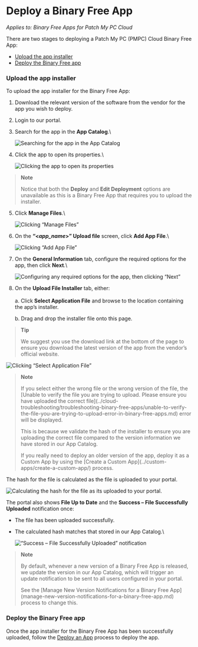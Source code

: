 # Deploy a Binary Free App

_Applies to: Binary Free Apps for Patch My PC Cloud_

There are two stages to deploying a Patch My PC (PMPC) Cloud Binary Free App:

* [Upload the app installer](deploy-a-binary-free-app.md#upload-the-app-installer)
* [Deploy the Binary Free app](deploy-a-binary-free-app.md#deploy-the-binary-free-app)

### Upload the app installer

To upload the app installer for the Binary Free App:

1. Download the relevant version of the software from the vendor for the app you wish to deploy.
2. Login to our portal.
3.  Search for the app in the <strong>App Catalog</strong>.\


    ![Searching for the app in the App Catalog](/_images/image-(443).png "Searching for the app in the App Catalog")


4.  Click the app to open its properties.\


    ![Clicking the app to open its properties](/_images/image-(444).png "Clicking the app to open its properties")

<blockquote class="wp-block-quote">
<p><strong>Note</strong></p>
<p>Notice that both the <strong>Deploy</strong> and <strong>Edit Deployment</strong> options are unavailable as this is a Binary Free App that requires you to upload the installer.</p>
</blockquote>

5.  Click <strong>Manage Files</strong>.\


    ![Clicking “Manage Files”](/_images/image-(445).png "Clicking “Manage Files”")
6.  On the <strong>“<</strong>_<strong>app\_name</strong>_<strong>>” Upload file</strong> screen, click <strong>Add App File</strong>.\


    ![Clicking “Add App File”](/_images/image-(446).png "Clicking “Add App File”")


7.  On the <strong>General Information</strong> tab, configure the required options for the app, then click <strong>Next</strong>.\


    ![Configuring any required options for the app, then clicking “Next”](/_images/image-(447).png "Configuring any required options for the app, then clicking “Next”")


8.  On the <strong>Upload File Installer</strong> tab, either:\
    \
    a. Click <strong>Select Application File</strong> and browse to the location containing the app’s installer.

    b. Drag and drop the installer file onto this page.

<blockquote class="wp-block-quote">
<p><strong>Tip</strong></p>
<p>We suggest you use the download link at the bottom of the page to ensure you download the latest version of the app from the vendor’s official website.</p>
</blockquote>

![Clicking “Select Application File”](/_images/image-(448).png "Clicking “Select Application File”")

<blockquote class="wp-block-quote">
<p><strong>Note</strong></p>
<p>If you select either the wrong file or the wrong version of the file, the [Unable to verify the file you are trying to upload. Please ensure you have uploaded the correct file](../cloud-troubleshooting/troubleshooting-binary-free-apps/unable-to-verify-the-file-you-are-trying-to-upload-error-in-binary-free-apps.md) error will be displayed.</p>
<p>This is because we validate the hash of the installer to ensure you are uploading the correct file compared to the version information we have stored in our App Catalog.</p>
<p>If you really need to deploy an older version of the app, deploy it as a Custom App by using the [Create a Custom App](../custom-apps/create-a-custom-app/)  process.</p>
</blockquote>

The hash for the file is calculated as the file is uploaded to your portal.

![Calculating the hash for the file as its uploaded to your portal.](/_images/image-(2049).png "Calculating the hash for the file as its uploaded to your portal.")

The portal also shows <strong>File Up to Date</strong> and the <strong>Success – File Successfully Uploaded</strong> notification once:

* The file has been uploaded successfully.
*   The calculated hash matches that stored in our App Catalog.\


    ![“Success – File Successfully Uploaded” notification](/_images/image-(2050).png "“Success – File Successfully Uploaded” notification")

<blockquote class="wp-block-quote">
<p><strong>Note</strong></p>
<p>By default, whenever a new version of a Binary Free App is released, we update the version in our App Catalog, which will trigger an update notification to be sent to all users configured in your portal.</p>
<p>See the [Manage New Version Notifications for a Binary Free App](manage-new-version-notifications-for-a-binary-free-app.md) process to change this.</p>
</blockquote>

### Deploy the Binary Free app

Once the app installer for the Binary Free App has been successfully uploaded, follow the [Deploy an App](../cloud-deployments/deploying-an-app-using-cloud/) process to deploy the app.